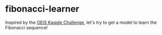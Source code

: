 # fibonacci-learner

Inspired by the [OEIS Kaggle Challenge](http://joelgrus.com/2016/05/23/fizz-buzz-in-tensorflow/), let's try to get a model to learn the Fibonacci sequence!

